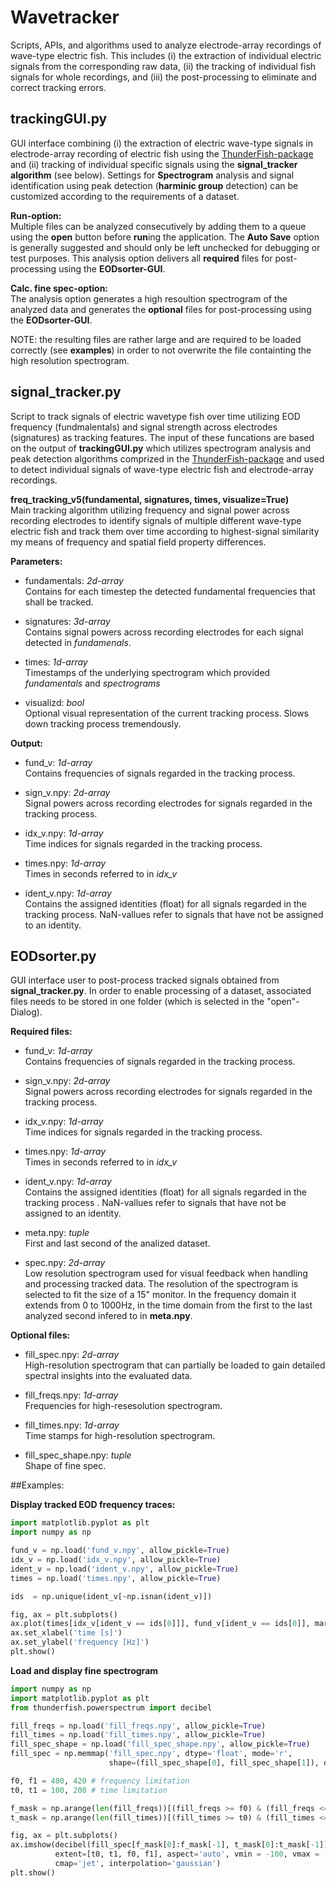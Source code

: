 # Wavetracker

Scripts, APIs, and algorithms used to analyze electrode-array recordings of wave-type
electric fish. This includes (i) the extraction of individual electric signals from the
corresponding raw data, (ii) the tracking of individual fish signals for whole recordings, 
and (iii) the post-processing to eliminate and correct tracking errors.

## trackingGUI.py
GUI interface combining (i) the extraction of electric wave-type signals in  electrode-array 
recording of electric fish using the 
[ThunderFish-package](https://github.com/bendalab/thunderfish) and (ii) 
 tracking of individual specific signals using the **signal_tracker algorithm** (see below).
Settings for **Spectrogram** analysis and signal identification using peak detection (**harminic group** detection) can be customized
according to the requirements of a dataset. 

**Run-option:**\
Multiple files can be analyzed consecutively by adding them to a queue using  the **open** 
button before **run**ing the application. The **Auto Save** option is generally suggested 
and should only be left unchecked for debugging or test purposes. This analysis option delivers all **required** files for post-processing using the **EODsorter-GUI**.

**Calc. fine spec-option:**\
The analysis option generates a high resoultion spectrogram of the analyzed data and generates 
the **optional** files for post-processing using the **EODsorter-GUI**.

NOTE: the resulting files are rather large and are required to be loaded correctly 
(see **examples**) in order to not overwrite the file containting the high resolution spectrogram.


## signal_tracker.py
Script to track signals of electric wavetype fish over time utilizing EOD frequency (fundmalentals) and signal strength 
across electrodes (signatures) as tracking features. The input of these funcations are based on the output of **trackingGUI.py** 
which utilizes spectrogram analysis and peak detection algorithms comprized in the [ThunderFish-package](https://github.com/bendalab/thunderfish)
and used to detect individual signals of wave-type electric fish and electrode-array recordings.


**freq_tracking_v5(fundamental, signatures, times, visualize=True)**\
Main tracking algorithm utilizing frequency and signal power across recording electrodes to
identify signals of multiple different wave-type electric fish and track them over time 
according to highest-signal similarity my means of frequency and spatial field property differences.

**Parameters:**

- fundamentals: *2d-array*\
Contains for each timestep the detected fundamental frequencies that shall be tracked.
  

- signatures: *3d-array*\
Contains signal powers across recording electrodes for each signal detected in *fundamenals*.


- times: *1d-array*\
Timestamps of the underlying spectrogram which provided *fundamentals* and *spectrograms*
  

- visualizd: *bool*\
Optional visual representation of the current tracking process. Slows down tracking process tremendously.

**Output:**

- fund_v: *1d-array*\
Contains frequencies of signals regarded in the tracking process.
  

- sign_v.npy: *2d-array*\
Signal powers across recording electrodes for signals regarded in the tracking process.
  

- idx_v.npy: *1d-array*\
Time indices for signals regarded in the tracking process.
  

- times.npy: *1d-array*\
Times in seconds referred to in *idx_v*   


- ident_v.npy: *1d-array*\
Contains the assigned identities (float) for all signals regarded in the tracking process. NaN-vallues refer to signals 
  that have not be assigned to an identity.


## EODsorter.py

GUI interface user to post-process tracked signals obtained from **signal_tracker.py**.
In order to enable processing of a dataset, associated files needs to be stored in one folder 
(which is selected in the "open"-Dialog). 

**Required files:**
- fund_v: *1d-array*\
Contains frequencies of signals regarded in the tracking process.
  

- sign_v.npy: *2d-array*\
Signal powers across recording electrodes for signals regarded in the tracking process.
  

- idx_v.npy: *1d-array*\
Time indices for signals regarded in the tracking process.
  

- times.npy: *1d-array*\
Times in seconds referred to in *idx_v*   


- ident_v.npy: *1d-array*\
Contains the assigned identities (float) for all signals regarded in the tracking process . NaN-vallues refer to signals 
  that have not be assigned to an identity.


- meta.npy: *tuple*\
First and last second of the analized dataset.


- spec.npy: *2d-array*\
Low resolution spectrogram used for visual feedback when handling and processing tracked data.
  The resolution of the spectrogram is selected to fit the size of a 15" monitor. In the frequency domain it extends 
  from 0 to 1000Hz, in the time domain from the first to the last analyzed second infered to in **meta.npy**.

**Optional files:**
- fill_spec.npy: *2d-array*\
High-resolution spectrogram that can partially be loaded to gain detailed spectral insights into the evaluated data.
  

- fill_freqs.npy: *1d-array*\
Frequencies for high-resesolution spectrogram.
  

- fill_times.npy: *1d-array*\
Time stamps for high-resolution spectrogram.
  

- fill_spec_shape.npy: *tuple*\
Shape of fine spec.

##Examples:

**Display tracked EOD frequency traces:**
```py
import matplotlib.pyplot as plt
import numpy as np

fund_v = np.load('fund_v.npy', allow_pickle=True)
idx_v = np.load('idx_v.npy', allow_pickle=True)
ident_v = np.load('ident_v.npy', allow_pickle=True)
times = np.load('times.npy', allow_pickle=True)

ids  = np.unique(ident_v[~np.isnan(ident_v)])

fig, ax = plt.subplots()
ax.plot(times[idx_v[ident_v == ids[0]]], fund_v[ident_v == ids[0]], marker='.')
ax.set_xlabel('time [s]')
ax.set_ylabel('frequency [Hz]')
plt.show()
```

**Load and display fine spectrogram**
```py
import numpy as np
import matplotlib.pyplot as plt
from thunderfish.powerspectrum import decibel

fill_freqs = np.load('fill_freqs.npy', allow_pickle=True)
fill_times = np.load('fill_times.npy', allow_pickle=True)
fill_spec_shape = np.load('fill_spec_shape.npy', allow_pickle=True)
fill_spec = np.memmap('fill_spec.npy', dtype='float', mode='r', 
                      shape=(fill_spec_shape[0], fill_spec_shape[1]), order = 'F')

f0, f1 = 400, 420 # frequency limitation
t0, t1 = 100, 200 # time limitation

f_mask = np.arange(len(fill_freqs))[(fill_freqs >= f0) & (fill_freqs <= f1)]
t_mask = np.arange(len(fill_times))[(fill_times >= t0) & (fill_times <= t1)]

fig, ax = plt.subplots()
ax.imshow(decibel(fill_spec[f_mask[0]:f_mask[-1], t_mask[0]:t_mask[-1]][::-1]), 
          extent=[t0, t1, f0, f1], aspect='auto', vmin = -100, vmax = -50, alpha=0.7, 
          cmap='jet', interpolation='gaussian')
plt.show()
```
